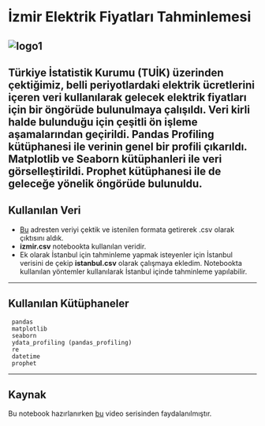 # İzmir Elektrik Fiyatları Tahminlemesi
![logo1](https://user-images.githubusercontent.com/88631980/222411413-70c24d79-2fbf-4f5f-8b43-2e5b027a63ee.jpg)
---------------------------
Türkiye İstatistik Kurumu (TUİK) üzerinden çektiğimiz, belli periyotlardaki elektrik ücretlerini içeren veri kullanılarak gelecek elektrik fiyatları için bir öngörüde bulunulmaya çalışıldı. Veri kirli halde bulunduğu için çeşitli ön işleme aşamalarından geçirildi. Pandas Profiling kütüphanesi ile verinin genel bir profili çıkarıldı. Matplotlib ve Seaborn kütüphanleri ile veri görselleştirildi. Prophet kütüphanesi ile de geleceğe yönelik öngörüde bulunuldu.
-------
## Kullanılan Veri
+ [Bu](https://biruni.tuik.gov.tr/medas/?locale=tr) adresten veriyi çektik ve istenilen formata getirerek .csv olarak çıktısını aldık.
+ <b>izmir.csv</b> notebookta kullanılan veridir.
+ Ek olarak İstanbul için tahminleme yapmak isteyenler için İstanbul verisini de çekip <b>istanbul.csv</b> olarak çalışmaya ekledim. Notebookta kullanılan yöntemler kullanılarak İstanbul içinde tahminleme yapılabilir. 
-------------------------
## Kullanılan Kütüphaneler

     pandas
     matplotlib
     seaborn
     ydata_profiling (pandas_profiling)
     re
     datetime
     prophet
----------

## Kaynak
Bu notebook hazırlanırken [bu](https://www.youtube.com/watch?v=x819Ga1B_XM) video serisinden faydalanılmıştır.
